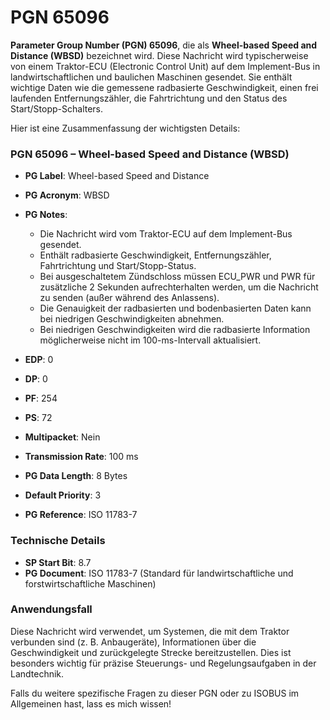 # PGN 65096



 **Parameter Group Number (PGN) 65096**, die als **Wheel-based Speed and Distance (WBSD)** bezeichnet wird. Diese Nachricht wird typischerweise von einem Traktor-ECU (Electronic Control Unit) auf dem Implement-Bus in landwirtschaftlichen und baulichen Maschinen gesendet. Sie enthält wichtige Daten wie die gemessene radbasierte Geschwindigkeit, einen frei laufenden Entfernungszähler, die Fahrtrichtung und den Status des Start/Stopp-Schalters.

Hier ist eine Zusammenfassung der wichtigsten Details:

### **PGN 65096 – Wheel-based Speed and Distance (WBSD)**
- **PG Label**: Wheel-based Speed and Distance  
- **PG Acronym**: WBSD  
- **PG Notes**:  
  - Die Nachricht wird vom Traktor-ECU auf dem Implement-Bus gesendet.  
  - Enthält radbasierte Geschwindigkeit, Entfernungszähler, Fahrtrichtung und Start/Stopp-Status.  
  - Bei ausgeschaltetem Zündschloss müssen ECU_PWR und PWR für zusätzliche 2 Sekunden aufrechterhalten werden, um die Nachricht zu senden (außer während des Anlassens).  
  - Die Genauigkeit der radbasierten und bodenbasierten Daten kann bei niedrigen Geschwindigkeiten abnehmen.  
  - Bei niedrigen Geschwindigkeiten wird die radbasierte Information möglicherweise nicht im 100-ms-Intervall aktualisiert.  

- **EDP**: 0  
- **DP**: 0  
- **PF**: 254  
- **PS**: 72  
- **Multipacket**: Nein  
- **Transmission Rate**: 100 ms  
- **PG Data Length**: 8 Bytes  
- **Default Priority**: 3  
- **PG Reference**: ISO 11783-7  

### **Technische Details**
- **SP Start Bit**: 8.7  
- **PG Document**: ISO 11783-7 (Standard für landwirtschaftliche und forstwirtschaftliche Maschinen)  

### **Anwendungsfall**
Diese Nachricht wird verwendet, um Systemen, die mit dem Traktor verbunden sind (z. B. Anbaugeräte), Informationen über die Geschwindigkeit und zurückgelegte Strecke bereitzustellen. Dies ist besonders wichtig für präzise Steuerungs- und Regelungsaufgaben in der Landtechnik.

Falls du weitere spezifische Fragen zu dieser PGN oder zu ISOBUS im Allgemeinen hast, lass es mich wissen!
